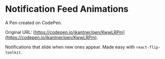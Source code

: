 # Notification Feed Animations

A Pen created on CodePen.

Original URL: [https://codepen.io/jkantner/pen/KwwLRPm](https://codepen.io/jkantner/pen/KwwLRPm).

Notifications that slide when new ones appear. Made easy with `react-flip-toolkit`.